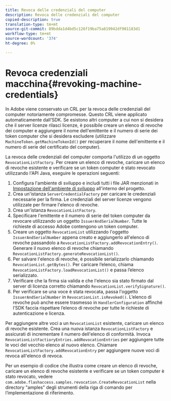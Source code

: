 ```yaml
---
title: Revoca delle credenziali del computer
description: Revoca delle credenziali del computer
copied-description: true
translation-type: tm+mt
source-git-commit: 89bdda1d4bd5c126f19ba75a819942df901183d1
workflow-type: tm+mt
source-wordcount: '374'
ht-degree: 0%

---
```



# Revoca credenziali macchina{#revoking-machine-credentials}

In Adobe viene conservato un CRL per la revoca delle credenziali del computer notoriamente compromesse. Questo CRL viene applicato automaticamente dall’SDK. Se esistono altri computer a cui non si desidera che il server licenze rilasci licenze, è possibile creare un elenco di revoche dei computer e aggiungere il nome dell&#39;emittente e il numero di serie dei token computer che si desidera escludere (utilizzare `MachineToken.getMachineTokenId()` per recuperare il nome dell&#39;emittente e il numero di serie del certificato del computer).

La revoca delle credenziali del computer comporta l&#39;utilizzo di un oggetto `RevocationListFactory`. Per creare un elenco di revoche, caricare un elenco di revoche esistente e verificare se un token computer è stato revocato utilizzando l&#39;API Java, eseguire le operazioni seguenti:

1. Configura l&#39;ambiente di sviluppo e includi tutti i file JAR menzionati in [Impostazione dell&#39;ambiente di sviluppo](../../aaxs-protecting-content/content-setting-up-the-sdk/content-setting-up-the-dev-env.md) all&#39;interno del progetto.
1. Crea un&#39;istanza `ServerCredentialFactory` per caricare le credenziali necessarie per la firma. Le credenziali del server licenze vengono utilizzate per firmare l&#39;elenco di revoche.
1. Crea un&#39;istanza `RevocationListFactory`.
1. Specificare l&#39;emittente e il numero di serie del token computer da revocare utilizzando un oggetto `IssuerAndSerialNumber`. Tutte le richieste di accesso Adobe contengono un token computer.
1. Creare un oggetto `RevocationList` utilizzando l&#39;oggetto `IssuerAndSerialNumber` appena creato e aggiungerlo all&#39;elenco di revoche passandolo a `RevocationListFactory.addRevocationEntry()`. Generare il nuovo elenco di revoche chiamando `RevocationListFactory.generateRevocationList()`.
1. Per salvare l&#39;elenco di revoche, è possibile serializzarlo chiamando `RevocationList.getBytes()`. Per caricare l’elenco, chiama `RevocationListFactory.loadRevocationList()` e passa l’elenco serializzato.
1. Verificare che la firma sia valida e che l&#39;elenco sia stato firmato dal server di licenza corretto chiamando `RevocationList.verifySignature()`.
1. Per verificare se una voce è stata revocata, passa l&#39;oggetto `IssuerAndSerialNumber` in `RevocationList.isRevoked()`. L’elenco di revoche può anche essere trasmesso in `HandlerConfiguration` affinché l’SDK faccia rispettare l’elenco di revoche per tutte le richieste di autenticazione e licenza.

Per aggiungere altre voci a un `RevocationList` esistente, caricare un elenco di revoche esistente. Crea una nuova istanza `RevocationListFactory` e assicurati di incrementare il numero dell&#39;elenco di conformità. Invoca `RevocationListFactioryEntries.addRevocationEntries` per aggiungere tutte le voci del vecchio elenco al nuovo elenco. Chiamare `RevocationListFactory.addRevocationEntry` per aggiungere nuove voci di revoca all&#39;elenco di revoca.

Per un esempio di codice che illustra come creare un elenco di revoche, caricare un elenco di revoche esistente e verificare se un token computer è stato revocato, vedere `com.adobe.flashaccess.samples.revocation.CreateRevocationList` nella directory &quot;amples&quot; degli strumenti della riga di comando per l’implementazione di riferimento.
